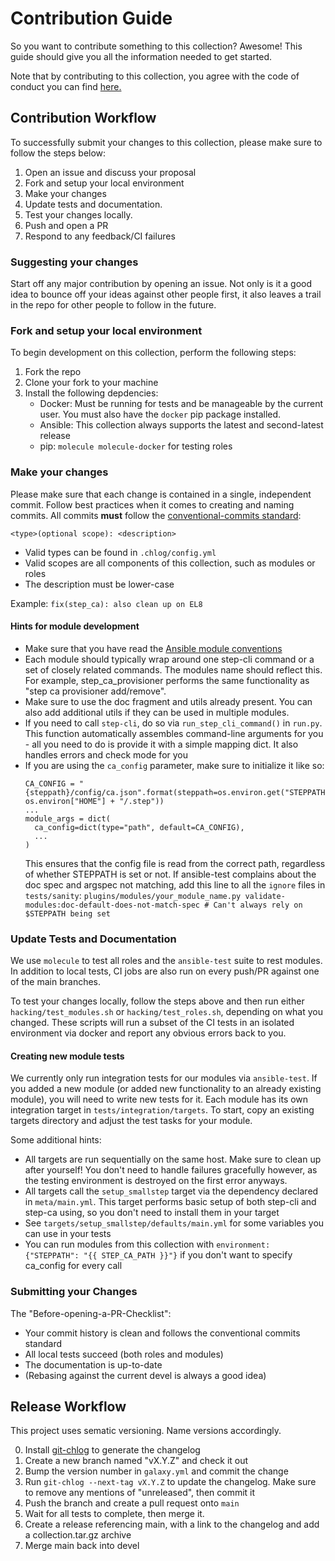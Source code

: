 # Contribution Guide

So you want to contribute something to this collection? Awesome! This guide should give you all the information needed to get started.

Note that by contributing to this collection, you agree with the code of conduct you can find [here.](https://github.com/maxhoesel/ansible-collection-smallstep/blob/devel/CODE_OF_CONDUCT.md)

## Contribution Workflow

To successfully submit your changes to this collection, please make sure to follow the steps below:

1. Open an issue and discuss your proposal
2. Fork and setup your local environment
3. Make your changes
4. Update tests and documentation.
5. Test your changes locally.
6. Push and open a PR
7. Respond to any feedback/CI failures

### Suggesting your changes

Start off any major contribution by opening an issue. Not only is it a good idea to bounce off your ideas against other people first,
it also leaves a trail in the repo for other people to follow in the future.

### Fork and setup your local environment

To begin development on this collection, perform the following steps:

1. Fork the repo
2. Clone your fork to your machine
3. Install the following depdencies:
    - Docker: Must be running for tests and be manageable by the current user.
      You must also have the `docker` pip package installed.
    - Ansible: This collection always supports the latest and second-latest release
    - pip: `molecule molecule-docker` for testing roles

### Make your changes

Please make sure that each change is contained in a single, independent commit.
Follow best practices when it comes to creating and naming commits.
All commits **must** follow the [conventional-commits standard](https://www.conventionalcommits.org/en/v1.0.0/):

`<type>(optional scope): <description>`

- Valid types can be found in `.chlog/config.yml`
- Valid scopes are all components of this collection, such as modules or roles
- The description must be lower-case

Example: `fix(step_ca): also clean up on EL8`

#### Hints for module development

- Make sure that you have read the [Ansible module conventions](https://docs.ansible.com/ansible/latest/dev_guide/developing_modules_best_practices.html)
- Each module should typically wrap around one step-cli command or a set of closely related commands.
  The modules name should reflect this. For example, step_ca_provisioner performs the same functionality as "step ca provisioner add/remove".
- Make sure to use the doc fragment and utils already present.
  You can also add additional utils if they can be used in multiple modules.
- If you need to call `step-cli`, do so via `run_step_cli_command()` in `run.py`.
  This function automatically assembles command-line arguments for you - all you
  need to do is provide it with a simple mapping dict. It also handles errors and check mode for you
- If you are using the `ca_config` parameter, make sure to initialize it like so:
  ```
  CA_CONFIG = "{steppath}/config/ca.json".format(steppath=os.environ.get("STEPPATH", os.environ["HOME"] + "/.step"))
  ...
  module_args = dict(
    ca_config=dict(type="path", default=CA_CONFIG),
    ...
  )
  ```
  This ensures that the config file is read from the correct path, regardless of whether STEPPATH is set or not.
  If ansible-test complains about the doc spec and argspec not matching, add this line to all the `ignore` files in `tests/sanity`:
  `plugins/modules/your_module_name.py validate-modules:doc-default-does-not-match-spec # Can't always rely on $STEPPATH being set`


### Update Tests and Documentation

We use `molecule` to test all roles and the `ansible-test` suite to rest modules. In addition to local tests,
CI jobs are also run on every push/PR against one of the main branches.

To test your changes locally, follow the steps above and then run either `hacking/test_modules.sh` or `hacking/test_roles.sh`, depending
on what you changed. These scripts will run a subset of the CI tests in an isolated environment via docker and report any obvious errors back
to you.

#### Creating new module tests

We currently only run integration tests for our modules via `ansible-test`. If you added a new module (or added new functionality to an already existing module),
you will need to write new tests for it. Each module has its own integration target in `tests/integration/targets`. To start, copy an existing targets directory
and adjust the test tasks for your module.

Some additional hints:

- All targets are run sequentially on the same host. Make sure to clean up after yourself! You don't need to handle failures gracefully however,
  as the testing environment is destroyed on the first error anyways.
- All targets call the `setup_smallstep` target via the dependency declared in `meta/main.yml`. This target performs basic setup
  of both step-cli and step-ca using, so you don't need to install them in your target
- See `targets/setup_smallstep/defaults/main.yml` for some variables you can use in your tests
- You can run modules from this collection with `environment: {"STEPPATH": "{{ STEP_CA_PATH }}"}` if you don't want to specify ca_config for every call

### Submitting your Changes

The "Before-opening-a-PR-Checklist":

- Your commit history is clean and follows the conventional commits standard
- All local tests succeed (both roles and modules)
- The documentation is up-to-date
- (Rebasing against the current devel is always a good idea)

## Release Workflow

This project uses sematic versioning. Name versions accordingly.

0. Install [git-chlog](https://github.com/git-chglog/git-chglog) to generate the changelog
1. Create a new branch named "vX.Y.Z" and check it out
2. Bump the version number in `galaxy.yml` and commit the change
3. Run `git-chlog --next-tag vX.Y.Z` to update the changelog. Make sure to remove any mentions of "unreleased", then commit it
4. Push the branch and create a pull request onto `main`
5. Wait for all tests to complete, then merge it.
6. Create a release referencing main, with a link to the changelog and add a collection.tar.gz archive
7. Merge main back into devel
